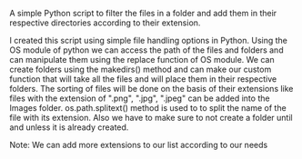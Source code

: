 A simple Python script to filter the files in a folder and add them in their respective directories according to their extension.

I created this script using simple file handling options in Python. Using the OS module of python we can access the path of the files and folders and can manipulate them using the replace function of OS module. We can create folders using the makedirs() method and can make our custom function that will take all the files and will place them in their respective folders. The sorting of files will be done on the basis of their extensions like files with the extension of ".png", ".jpg", ".jpeg" can be added into the Images folder. os.path.splitext() method is used to to split the name of the file with its extension. Also we have to make sure to not create a folder until and unless it is already created.

Note: We can add more extensions to our list according to our needs
